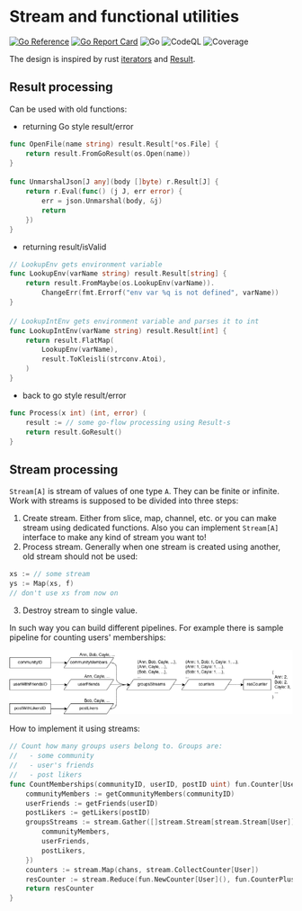 # Stream and functional utilities
[![Go Reference](https://pkg.go.dev/badge/github.com/rprtr258/go-flow.svg)](https://pkg.go.dev/github.com/rprtr258/go-flow)
[![Go Report Card](https://goreportcard.com/badge/github.com/rprtr258/go-flow)](https://goreportcard.com/report/github.com/rprtr258/go-flow)
![Go](https://github.com/rprtr258/go-flow/workflows/Test/badge.svg?branch=main)
![CodeQL](https://github.com/rprtr258/go-flow/workflows/CodeQL/badge.svg?branch=main)
![Coverage](https://img.shields.io/badge/Coverage-84.1%25-brightgreen)

The design is inspired by rust [iterators](https://doc.rust-lang.org/std/iter/trait.Iterator.html) and [Result](https://doc.rust-lang.org/std/result/enum.Result.html).

## Result processing
Can be used with old functions:
- returning Go style result/error
```go
func OpenFile(name string) result.Result[*os.File] {
	return result.FromGoResult(os.Open(name))
}

func UnmarshalJson[J any](body []byte) r.Result[J] {
	return r.Eval(func() (j J, err error) {
		err = json.Unmarshal(body, &j)
		return
	})
}

```
- returning result/isValid
```go
// LookupEnv gets environment variable
func LookupEnv(varName string) result.Result[string] {
	return result.FromMaybe(os.LookupEnv(varName)).
		ChangeErr(fmt.Errorf("env var %q is not defined", varName))
}

// LookupIntEnv gets environment variable and parses it to int
func LookupIntEnv(varName string) result.Result[int] {
	return result.FlatMap(
		LookupEnv(varName),
		result.ToKleisli(strconv.Atoi),
	)
}
```
- back to go style result/error
```go
func Process(x int) (int, error) (
	result := // some go-flow processing using Result-s
	return result.GoResult()
}
```
## Stream processing
`Stream[A]` is stream of values of one type `A`. They can be finite or infinite. Work with streams is supposed to be divided into three steps:
1. Create stream. Either from slice, map, channel, etc. or you can make stream using dedicated functions. Also you can implement `Stream[A]` interface to make any kind of stream you want to!
2. Process stream. Generally when one stream is created using another, old stream should not be used:
```go
xs := // some stream
ys := Map(xs, f)
// don't use xs from now on
```
3. Destroy stream to single value.

In such way you can build different pipelines. For example there is sample pipeline for counting users' memberships:

![sample flow](doc/flow.png)

How to implement it using streams:
```go
// Count how many groups users belong to. Groups are:
//   - some community
//   - user's friends
//   - post likers
func CountMemberships(communityID, userID, postID uint) fun.Counter[User] {
	communityMembers := getCommunityMembers(communityID)
	userFriends := getFriends(userID)
	postLikers := getLikers(postID)
	groupsStreams := stream.Gather([]stream.Stream[stream.Stream[User]]{
		communityMembers,
		userFriends,
		postLikers,
	})
	counters := stream.Map(chans, stream.CollectCounter[User])
	resCounter := stream.Reduce(fun.NewCounter[User](), fun.CounterPlus[User], counters)
	return resCounter
}
```
